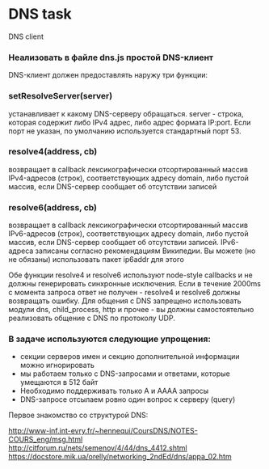 # DNS task
DNS client
### Hеализовать в файле dns.js простой DNS-клиент
DNS-клиент должен предоставлять наружу три функции:


### setResolveServer(server)
устанавливает к какому DNS-серверу обращаться. server - строка, которая содержит либо IPv4 адрес, либо адрес формата IP:port. Если порт не указан, по умолчанию используется стандартный порт 53.
### resolve4(address, cb)
возвращает в callback лексикографически отсортированный массив IPv4-адресов (строк), соответствующих адресу domain, либо пустой массив, если DNS-сервер сообщает об отсутствии записей

### resolve6(address, cb)
возвращает в callback лексикографически отсортированный массив IPv6-адресов (строк), соответствующих адресу domain, либо пустой массив, если DNS-сервер сообщает об отсутствии записей. IPv6-адреса записаны согласно рекомендациям Википедии. Вы можете (но не обязаны) использовать пакет ip6addr для этого

Обе функции resolve4 и resolve6 используют node-style callbacks и не должны генерировать синхронные исключения. Если в течение 2000ms с момента запроса ответ не получен - resolve4 и resolve6 должны возвращать ошибку.
Для общения с DNS запрещено использовать модули dns, child_process, http и прочее - вы должны самостоятельно реализовать общение с DNS по протоколу UDP.

### В задаче используются следующие упрощения:

- секции серверов имен и секцию дополнительной информации можно игнорировать
- мы работаем только с DNS-запросами и ответами, которые умещаются в 512 байт
- Необходимо поддерживать только A и AAAA запросы
- DNS-запросе отсылаем ровно один вопрос к серверу (query)

Первое знакомство со структурой DNS:

http://www-inf.int-evry.fr/~hennequi/CoursDNS/NOTES-COURS_eng/msg.html
http://citforum.ru/nets/semenov/4/44/dns_4412.shtml
https://docstore.mik.ua/orelly/networking_2ndEd/dns/appa_02.htm
